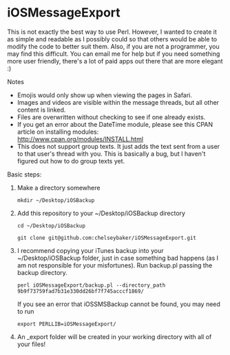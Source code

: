 iOSMessageExport
================
This is not exactly the best way to use Perl. However, I wanted to create it as simple and readable as I possibly could so that others would be able to modify the code to better suit them. Also, if you are not a programmer, you may find this difficult. You can email me for help but if you need something more user friendly, there's a lot of paid apps out there that are more elegant :) 


Notes

* Emojis would only show up when viewing the pages in Safari. 
* Images and videos are visible within the message threads, but all other content is linked. 
* Files are overwritten without checking to see if one already exists. 
* If you get an error about the DateTime module, please see this CPAN article on installing modules: http://www.cpan.org/modules/INSTALL.html
* This does not support group texts. It just adds the text sent from a user to that user's thread with you. This is basically a bug, but I haven't figured out how to do group texts yet. 

Basic steps: 

1. Make a directory somewhere 
    ```
    mkdir ~/Desktop/iOSBackup
    ```
2. Add this repository to your ~/Desktop/iOSBackup directory 
    ```
    cd ~/Desktop/iOSBackup

    git clone git@github.com:chelseybaker/iOSMessageExport.git
    ```
3. I recommend copying your iTunes backup into your ~/Desktop/iOSBackup folder, just in case something bad happens (as I am not responsible for your misfortunes). Run backup.pl passing the backup directory. 
    ```
    perl iOSMessageExport/backup.pl --directory_path 9b9f73759fad7b31e330dd26bf7f745acccf1869/
    ```
    If you see an error that iOSSMSBackup cannot be found, you may need to run 
    ```
    export PERLLIB=iOSMessageExport/
    ```

4. An _export folder will be created in your working directory with all of your files! 
